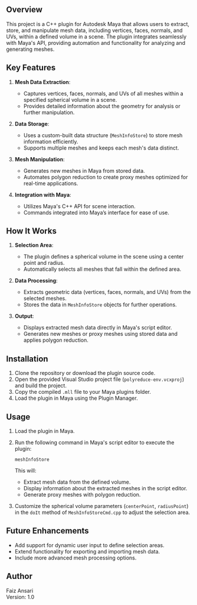 ## Overview
This project is a C++ plugin for Autodesk Maya that allows users to extract, store, and manipulate mesh data, including vertices, faces, normals, and UVs, within a defined volume in a scene. The plugin integrates seamlessly with Maya's API, providing automation and functionality for analyzing and generating meshes.

## Key Features
1. **Mesh Data Extraction**:
   - Captures vertices, faces, normals, and UVs of all meshes within a specified spherical volume in a scene.
   - Provides detailed information about the geometry for analysis or further manipulation.

2. **Data Storage**:
   - Uses a custom-built data structure (`MeshInfoStore`) to store mesh information efficiently.
   - Supports multiple meshes and keeps each mesh's data distinct.

3. **Mesh Manipulation**:
   - Generates new meshes in Maya from stored data.
   - Automates polygon reduction to create proxy meshes optimized for real-time applications.

4. **Integration with Maya**:
   - Utilizes Maya's C++ API for scene interaction.
   - Commands integrated into Maya’s interface for ease of use.

## How It Works
1. **Selection Area**:
   - The plugin defines a spherical volume in the scene using a center point and radius.
   - Automatically selects all meshes that fall within the defined area.

2. **Data Processing**:
   - Extracts geometric data (vertices, faces, normals, and UVs) from the selected meshes.
   - Stores the data in `MeshInfoStore` objects for further operations.

3. **Output**:
   - Displays extracted mesh data directly in Maya's script editor.
   - Generates new meshes or proxy meshes using stored data and applies polygon reduction.

## Installation
1. Clone the repository or download the plugin source code.
2. Open the provided Visual Studio project file (`polyreduce-env.vcxproj`) and build the project.
3. Copy the compiled `.mll` file to your Maya plugins folder.
4. Load the plugin in Maya using the Plugin Manager.

## Usage
1. Load the plugin in Maya.
2. Run the following command in Maya's script editor to execute the plugin:
   ```mel
   meshInfoStore
   ```
   This will:
   - Extract mesh data from the defined volume.
   - Display information about the extracted meshes in the script editor.
   - Generate proxy meshes with polygon reduction.

3. Customize the spherical volume parameters (`centerPoint`, `radiusPoint`) in the `doIt` method of `MeshInfoStoreCmd.cpp` to adjust the selection area.

## Future Enhancements
- Add support for dynamic user input to define selection areas.
- Extend functionality for exporting and importing mesh data.
- Include more advanced mesh processing options.

## Author
Faiz Ansari  
Version: 1.0
